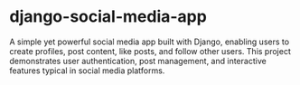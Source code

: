 # django-social-media-app
 A simple yet powerful social media app built with Django, enabling users to create profiles, post content, like posts, and follow other users. This project demonstrates user authentication, post management, and interactive features typical in social media platforms.
